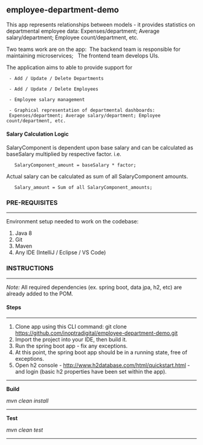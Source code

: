 ## employee-department-demo

This app represents relationships between models - it provides statistics on departmental  employee data: Expenses/department; Average salary/department; Employee count/department, etc.

Two teams work are on the app:&nbsp; The backend team is responsible for maintaining microservices; &nbsp; The frontend team develops UIs.

The application aims to able to provide support for

	 - Add / Update / Delete Departments

	 - Add / Update / Delete Employees

	 - Employee salary management

	 - Graphical representation of departmental dashboards:
	 Expenses/department; Average salary/department; Employee count/department, etc.

#### Salary Calculation Logic

SalaryComponent is dependent upon base salary and can be calculated as baseSalary multiplied by respective factor. i.e.

       SalaryComponent_amount = baseSalary * factor;

Actual salary can be calculated as sum of all SalaryComponent amounts.

       Salary_amount = Sum of all SalaryComponent_amounts;


### PRE-REQUISITES
---
Environment setup needed to work on the codebase:
1. Java 8
2. Git
3. Maven
4. Any IDE (IntelliJ / Eclipse / VS Code)


### INSTRUCTIONS
---
*Note:*
All required dependencies (ex. spring boot, data jpa, h2, etc) are already added to the POM.


#### Steps
---
1. Clone app using this CLI command:  git clone https://github.com/inoptradigital/employee-department-demo.git
2. Import the project into your IDE, then build it.
3. Run the spring boot app - fix any exceptions.
4. At this point, the spring boot app should be in a running state, free of exceptions.
5. Open h2 console - http://www.h2database.com/html/quickstart.html - and login (basic h2 properties have been set within the app).

---
**Build**

_mvn clean install_

---
**Test**

_mvn clean test_

----
